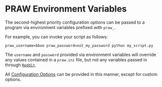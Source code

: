 # PRAW Environment Variables

The second-highest priority configuration options can be passed to a program via
environment variables prefixed with `praw_`.

For example, you can invoke your script as follows:

```
praw_username=bboe praw_password=not_my_password python my_script.py
```

The `username` and `password` provided via environment variables will override any
values contained in a `praw.ini` file, but not any variables passed in through
[`Reddit`](https://praw.readthedocs.io/en/stable/code_overview/reddit_instance.html#praw.Reddit "praw.Reddit").

All [Configuration Options](https://praw.readthedocs.io/en/stable/getting_started/configuration/options.html#configuration-options) can be provided in this manner, except for custom
options.